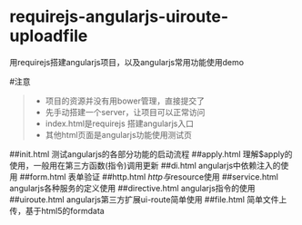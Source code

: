 requirejs-angularjs-uiroute-uploadfile
======================================

用requirejs搭建angularjs项目，以及angularjs常用功能使用demo

#注意
> * 项目的资源并没有用bower管理，直接提交了
> * 先手动搭建一个server，让项目可以正常访问
> * index.html是requirejs 搭建angularjs入口
> * 其他html页面是angularjs功能使用测试页

##init.html
测试angularjs的各部分功能的启动流程
##apply.html
理解$apply的使用，一般用在第三方函数(指令)调用更新
##di.html
angularjs中依赖注入的使用
##form.html
表单验证
##http.html
$http与$resource使用
##service.html
angularjs各种服务的定义使用
##directive.html
angularjs指令的使用
##uiroute.html
angularjs第三方扩展ui-route简单使用
##file.html
简单文件上传，基于html5的formdata

